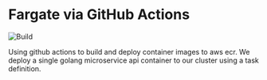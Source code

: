 # Fargate via GitHub Actions

![Build](https://github.com/austinhrdt/fargate-cicd-demo/workflows/Build/badge.svg)

Using github actions to build and deploy container images to aws ecr. We deploy a single golang microservice api container to our cluster using a task definition.

